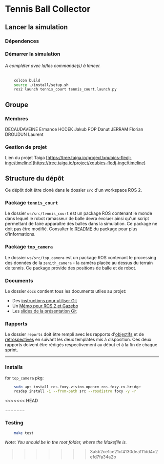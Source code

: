 # Tennis Ball Collector

## Lancer la simulation

### Dépendences


### Démarrer la simulation

###### A compléter avec la/les commande(s) à lancer.
```bash
    colcon build
    source ./install/setup.sh
    ros2 launch tennis_court tennis_court.launch.py

```


## Groupe

### Membres

DECAUDAVEINE Ermance
HODEK Jakub
POP Danut
JERRAM Florian
DROUDUN Laurent


### Gestion de projet

Lien du projet Taiga
[https://tree.taiga.io/project/xqubics-fledj-inge/timeline](https://tree.taiga.io/project/xqubics-fledj-inge/timeline)



## Structure du dépôt

Ce dépôt doit être cloné dans le dossier `src` d'un workspace ROS 2.

### Package `tennis_court`

Le dossier `ws/src/tennis_court` est un package ROS contenant le monde dans lequel le robot ramasseur de balle devra évoluer ainsi qu'un script permettant de faire apparaître des balles dans la simulation.
Ce package ne doit pas être modifié.
Consulter le [README](tennis_court/README.md) du package pour plus d'informations.

### Package `top_camera`

Le dossier `ws/src/top_camera` est un package ROS contenant le processing des données de la `zenith_camera` - la caméra placée au dessus du terrain de tennis.
Ce package provide des positions de balle et de robot.

### Documents

Le dossier `docs` contient tous les documents utiles au projet:
- Des [instructions pour utiliser Git](docs/GitWorkflow_fork.md)
- Un [Mémo pour ROS 2 et Gazebo](docs/Memo_ROS2.pdf)
- Les [slides de la présentation Git](docs/GitPresentation.pdf)


### Rapports

Le dossier `reports` doit être rempli avec les rapports d'[objectifs](../reports/GoalsTemplate.md) et de [rétrospectives](../reports/DebriefTemplate.md) en suivant les deux templates mis à disposition. Ces deux rapports doivent être rédigés respectivement au début et à la fin de chaque sprint.

_________

### Installs
for `top_camera` pkg:
```sh
    sudo apt install ros-foxy-vision-opencv ros-foxy-cv-bridge
    rosdep install -i --from-path src --rosdistro foxy -y -r
```
<<<<<<< HEAD

<!-- sudo apt install ros-humble-ament-pycodestyle -->

=======
<!-- sudo apt install ros-humble-ament-pycodestyle -->


### Testing
```sh
    make test
```
*Note: You should be in the root folder, where the Makefile is.*
>>>>>>> 3a5b2ce1ce21cf4130dea111dd4c2efd7fa34a2b
